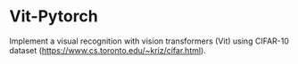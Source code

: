 # Vit-Pytorch
Implement a visual recognition with vision transformers (Vit) using CIFAR-10 dataset (https://www.cs.toronto.edu/~kriz/cifar.html).
